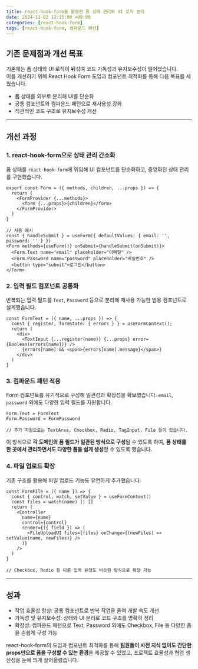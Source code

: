 ```yaml
---
title: react-hook-form을 활용한 폼 상태 관리와 UI 로직 분리
date: 2024-11-02 12:15:00 +09:00
categories: [react-hook-form]
tags: [react-hook-form, 컴파운드 패턴]
---
```


## 기존 문제점과 개선 목표

기존에는 폼 상태와 UI 로직이 뒤섞여 코드 가독성과 유지보수성이 떨어졌습니다. <br/>
이를 개선하기 위해 React Hook Form 도입과 컴포넌트 최적화를 통해 다음 목표를 세웠습니다.

- 폼 상태를 외부로 분리해 UI를 단순화
- 공통 컴포넌트와 컴파운드 패턴으로 재사용성 강화
- 직관적인 코드 구조로 유지보수성 개선

---

## 개선 과정

### 1. react-hook-form으로 상태 관리 간소화

폼 상태를 `react-hook-form`에 위임해 UI 컴포넌트를 단순화하고, 중앙화된 상태 관리를 구현했습니다.

```tsx
export const Form = ({ methods, children, ...props }) => {
  return (
    <FormProvider {...methods}>
      <form {...props}>{children}</form>
    </FormProvider>
  )
}

// 사용 예시
const { handleSubmit } = useForm({ defaultValues: { email: '', password: '' } })
<Form methods={useForm()} onSubmit={handleSubmit(onSubmit)}>
  <Form.Text name="email" placeholder="이메일" />
  <Form.Password name="password" placeholder="비밀번호" />
  <button type="submit">로그인</button>
</Form>
```

### 2. 입력 필드 컴포넌트 공통화

반복되는 입력 필드를 `Text`, `Password` 등으로 분리해 재사용 가능한 범용 컴포넌트로 설계했습니다.

```tsx
const FormText = ({ name, ...props }) => {
  const { register, formState: { errors } } = useFormContext();
  return (
    <div>
      <TextInput {...register(name)} {...props} error={Boolean(errors[name])} />
      {errors[name] && <span>{errors[name].message}</span>}
    </div>
  )
}
```

### 3. 컴파운드 패턴 적용

Form 컴포넌트를 유기적으로 구성해 일관성과 확장성을 확보했습니다. `email`, `password` 외에도 다양한 입력 필드를 지원합니다.

```tsx
Form.Text = FormText
Form.Password = FormPassword

// 추가 지원으로는 TextArea, Checkbox, Radio, TagInput, File 등이 있습니다.
```

이 방식으로 **각 도메인의 폼 필드가 일관된 방식으로 구성**될 수 있도록 하여, **폼 상태를 한 곳에서 관리하면서도 다양한 폼을 쉽게 생성**할 수 있도록 했습니다.

### 4. 파일 업로드 확장

기존 구조를 활용해 파일 업로드 기능도 유연하게 추가했습니다.

```tsx
const FormFile = ({ name }) => {
  const { control, watch, setValue } = useFormContext()
  const files = watch(name) || []
  return (
    <Controller
      name={name}
      control={control}
      render={({ field }) => (
        <FileUploadUI files={files} onChange={(newFiles) => setValue(name, newFiles)} />
      )}
    />
  )
}

// Checkbox, Radio 등 다른 입력 유형도 비슷한 방식으로 확장 가능
```

---

## 성과

- 작업 효율성 향상: 공통 컴포넌트로 반복 작업을 줄여 개발 속도 개선
- 가독성 및 유지보수성: 상태와 UI 분리로 코드 구조를 명확히 정리
- 확장성: 컴파운드 패턴으로 Text, Password 외에도 Checkbox, File 등 다양한 폼을 손쉽게 구성 가능

react-hook-form의 도입과 컴포넌트 최적화를 통해 **팀원들이 사전 지식 없이도 간단한 props만으로 폼을 구성할 수 있는 환경**을 제공할 수 있었고, 프로젝트 효율성과 협업 생산성을 눈에 띄게 끌어올렸습니다.
